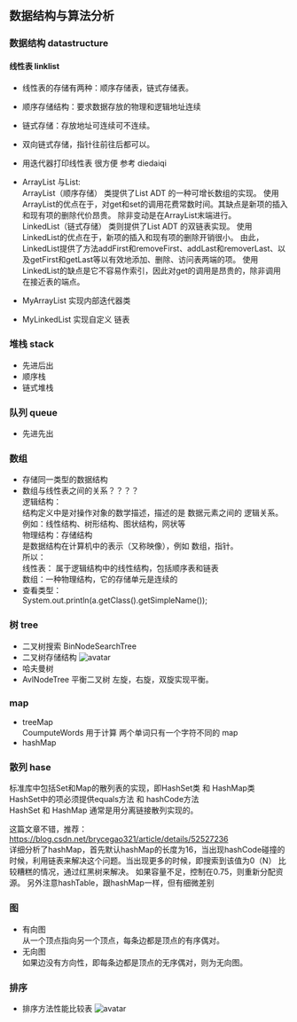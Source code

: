## 数据结构与算法分析

### 数据结构 datastructure
#### 线性表 linklist
* 线性表的存储有两种：顺序存储表，链式存储表。
* 顺序存储结构：要求数据存放的物理和逻辑地址连续
* 链式存储：存放地址可连续可不连续。
* 双向链式存储，指针往前往后都可以。
* 用迭代器打印线性表 很方便 参考 diedaiqi


* ArrayList 与List:  
ArrayList（顺序存储） 类提供了List ADT 的一种可增长数组的实现。
使用ArrayList的优点在于，对get和set的调用花费常数时间。其缺点是新项的插入和现有项的删除代价昂贵。
除非变动是在ArrayList末端进行。  
LinkedList（链式存储） 类则提供了List ADT 的双链表实现。
使用LinkedList的优点在于，新项的插入和现有项的删除开销很小。
由此，LinkedList提供了方法addFirst和removeFirst、addLast和removerLast、以及getFirst和getLast等以有效地添加、删除、访问表两端的项。
使用LinkedList的缺点是它不容易作索引，因此对get的调用是昂贵的，除非调用在接近表的端点。

* MyArrayList 实现内部迭代器类
* MyLinkedList  实现自定义 链表


### 堆栈 stack
* 先进后出
* 顺序栈
* 链式堆栈

### 队列 queue
* 先进先出

### 数组
* 存储同一类型的数据结构
* 数组与线性表之间的关系？？？？  
逻辑结构：  
结构定义中是对操作对象的数学描述，描述的是 数据元素之间的 逻辑关系。 例如：线性结构、树形结构、图状结构，网状等  
物理结构：存储结构  
是数据结构在计算机中的表示（又称映像），例如 数组，指针。  
所以：  
线性表： 属于逻辑结构中的线性结构，包括顺序表和链表  
数组：一种物理结构，它的存储单元是连续的  
* 查看类型：  
 System.out.println(a.getClass().getSimpleName());


### 树 tree
* 二叉树搜索 BinNodeSearchTree
* 二叉树存储结构
![avatar](resource/二叉树存储结构.png)
* 哈夫曼树
* AvlNodeTree  平衡二叉树  左旋，右旋，双旋实现平衡。

### map
* treeMap  
    CoumputeWords 用于计算 两个单词只有一个字符不同的 map
* hashMap

### 散列 hase
标准库中包括Set和Map的散列表的实现，即HashSet类 和 HashMap类  
HashSet中的项必须提供equals方法 和 hashCode方法  
HashSet 和 HashMap 通常是用分离链接散列实现的。  
  
这篇文章不错，推荐：https://blog.csdn.net/brycegao321/article/details/52527236  
详细分析了hashMap，首先默认hashMap的长度为16，当出现hashCode碰撞的时候，利用链表来解决这个问题。当出现更多的时候，即搜索到该值为0（N）
比较糟糕的情况，通过红黑树来解决。
如果容量不足，控制在0.75，则重新分配资源。
另外注意hashTable，跟hashMap一样，但有细微差别





### 图
* 有向图  
从一个顶点指向另一个顶点，每条边都是顶点的有序偶对。
* 无向图  
如果边没有方向性，即每条边都是顶点的无序偶对，则为无向图。

 ### 排序
 * 排序方法性能比较表
 ![avatar](resource/排序方法性能比较表.png)
 

